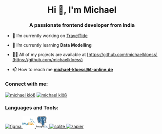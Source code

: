 <h1 align="center">Hi 👋, I'm Michael</h1>
<h3 align="center">A passionate frontend developer from India</h3>

- 🔭 I’m currently working on [TravelTide](https://github.com/michaelkloess/TravelTide)

- 🌱 I’m currently learning **Data Modelling**

- 👨‍💻 All of my projects are available at [https://github.com/michaelkloess](https://github.com/michaelkloess)

- 📫 How to reach me **michael-kloess@t-online.de**

<h3 align="left">Connect with me:</h3>
<p align="left">
<a href="https://linkedin.com/in/michael klöß" target="blank"><img align="center" src="https://raw.githubusercontent.com/rahuldkjain/github-profile-readme-generator/master/src/images/icons/Social/linked-in-alt.svg" alt="michael klöß" height="30" width="40" /></a>
<a href="https://fb.com/michael klöß" target="blank"><img align="center" src="https://raw.githubusercontent.com/rahuldkjain/github-profile-readme-generator/master/src/images/icons/Social/facebook.svg" alt="michael klöß" height="30" width="40" /></a>
</p>

<h3 align="left">Languages and Tools:</h3>
<p align="left"> <a href="https://www.figma.com/" target="_blank" rel="noreferrer"> <img src="https://www.vectorlogo.zone/logos/figma/figma-icon.svg" alt="figma" width="40" height="40"/> </a> <a href="https://www.mysql.com/" target="_blank" rel="noreferrer"> <img src="https://raw.githubusercontent.com/devicons/devicon/master/icons/mysql/mysql-original-wordmark.svg" alt="mysql" width="40" height="40"/> </a> <a href="https://www.postgresql.org" target="_blank" rel="noreferrer"> <img src="https://raw.githubusercontent.com/devicons/devicon/master/icons/postgresql/postgresql-original-wordmark.svg" alt="postgresql" width="40" height="40"/> </a> <a href="https://www.sqlite.org/" target="_blank" rel="noreferrer"> <img src="https://www.vectorlogo.zone/logos/sqlite/sqlite-icon.svg" alt="sqlite" width="40" height="40"/> </a> <a href="https://zapier.com" target="_blank" rel="noreferrer"> <img src="https://www.vectorlogo.zone/logos/zapier/zapier-icon.svg" alt="zapier" width="40" height="40"/> </a> </p>

